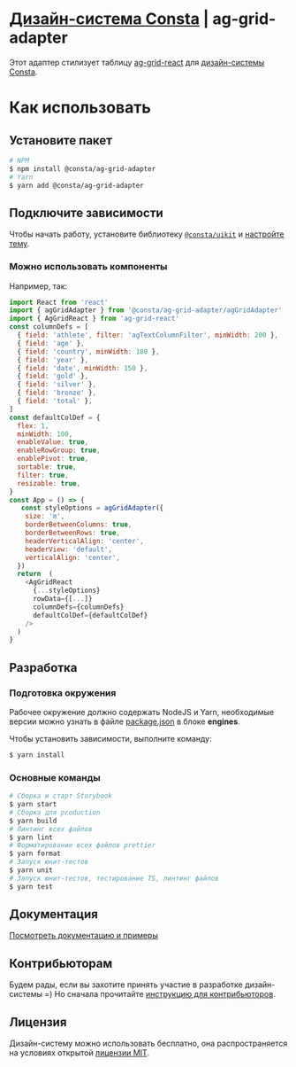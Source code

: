 # [Дизайн-система Consta](https://consta.design/) | ag-grid-adapter

Этот адаптер стилизует таблицу [ag-grid-react](https://www.ag-grid.com/react-data-grid/getting-started/) для [дизайн-системы Consta](https://consta.design/).

# Как использовать

## Установите пакет

```sh
# NPM
$ npm install @consta/ag-grid-adapter
# Yarn
$ yarn add @consta/ag-grid-adapter
```

## Подключите зависимости

Чтобы начать работу, установите библиотеку [`@consta/uikit`](https://www.npmjs.com/package/@consta/uikit) и [настройте тему](http://uikit.consta.design/libs/uikit/theme-themeabout).

### Можно использовать компоненты

Например, так:

```js
import React from 'react'
import { agGridAdapter } from '@consta/ag-grid-adapter/agGridAdapter'
import { AgGridReact } from 'ag-grid-react'
const columnDefs = [
  { field: 'athlete', filter: 'agTextColumnFilter', minWidth: 200 },
  { field: 'age' },
  { field: 'country', minWidth: 180 },
  { field: 'year' },
  { field: 'date', minWidth: 150 },
  { field: 'gold' },
  { field: 'silver' },
  { field: 'bronze' },
  { field: 'total' },
]
const defaultColDef = {
  flex: 1,
  minWidth: 100,
  enableValue: true,
  enableRowGroup: true,
  enablePivot: true,
  sortable: true,
  filter: true,
  resizable: true,
}
const App = () => {
   const styleOptions = agGridAdapter({
    size: 'm',
    borderBetweenColumns: true,
    borderBetweenRows: true,
    headerVerticalAlign: 'center',
    headerView: 'default',
    verticalAlign: 'center',
  })
  return  (
    <AgGridReact
      {...styleOptions}
      rowData={[...]}
      columnDefs={columnDefs}
      defaultColDef={defaultColDef}
    />
  )
}
```

## Разработка

### Подготовка окружения

Рабочее окружение должно содержать NodeJS и Yarn, необходимые версии можно узнать в файле [package.json](./package.json) в блоке **engines**.

Чтобы установить зависимости, выполните команду:

```sh
$ yarn install
```

### Основные команды

```sh
# Сборка и старт Storybook
$ yarn start
# Сборка для production
$ yarn build
# Линтинг всех файлов
$ yarn lint
# Форматирование всех файлов prettier
$ yarn format
# Запуск юнит-тестов
$ yarn unit
# Запуск юнит-тестов, тестирование TS, линтинг файлов
$ yarn test
```

## Документация

[Посмотреть документацию и примеры](http://ag-grid-adapter.consta.design/)

## Контрибьюторам

Будем рады, если вы захотите принять участие в разработке дизайн-системы =) Но сначала прочитайте [инструкцию для контрибьюторов](http://uikit.consta.design/libs/uikit/custom-contribute).

## Лицензия

Дизайн-систему можно использовать бесплатно, она распространяется на условиях открытой [лицензии MIT](https://consta.design/static/licence_mit.pdf).

